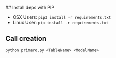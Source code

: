 ## Install deps with PIP
* OSX Users: `pip3 install -r requirements.txt`
* Linux User: `pip install -r requirements.txt`

## Call creation
`python primero.py <TableName> <ModelName>`
